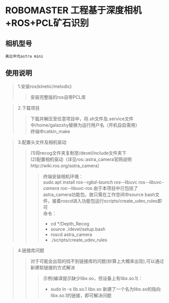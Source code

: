 ROBOMASTER   工程基于深度相机+ROS+PCL矿石识别
================================
相机型号
--------
    奥比中光astra mini
使用说明
--------
>1.安装ros(kinetic/melodic)
>>安装完整版的ros自带PCL库

>2.下载项目
>>下载并解压至任意项目中，将.sh文件及.service文件中/home/galazxhy替换为运行用户名（开机自启需用）<br>
>>终端中catkin_make

>3.配置头文件及相机驱动
>>(1)将recog文件夹复制至/devel/include文件夹下<br>
>>(2)配置相机驱动（详见ros::astra_camera官网说明http://wiki.ros.org/astra_camera）<br>
>>>终端安装相机环境：<br>
>>>sudo apt install ros-*-rgbd-launch ros-*-libuvc ros-*-libuvc-camera ros-*-libuvc-ros
>>>由于本项目中已包括了astra_camera功能包，故只需在工作空间中source bash文件，接着roscd进入功能包运行scripts/create_udev_rules即可<br>
>>>命令：
>>>* cd */Depth_Recog
>>>* source ./devel/setup.bash
>>>* roscd astra_camera
>>>* ./scripts/create_udev_rules 
              
>4.链接库问题
>>对于可能会出现的找不到链接库的问题(妙算上大概率出现),可以通过新建软链接的方式解决<br>
>>>示例(编译提示缺少libx.so，但设备上有libx.so.1)：<br>
>>>* sudo ln -s lib.so.1 libx.so
>>>新建了一个名为libx.so的指向libx.so.1的链接，即可解决问题
